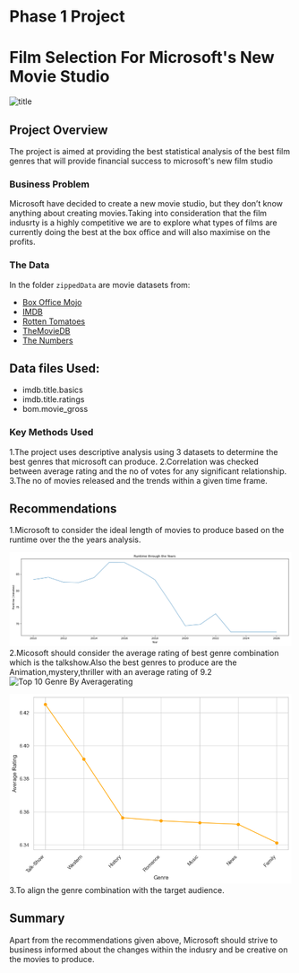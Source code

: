 # Phase 1 Project

# Film Selection For Microsoft's New Movie Studio

![title](https://media.istockphoto.com/id/1310441327/photo/microsoft-france-headquarters-entrance-in-issy-les-moulineaux-near-paris.jpg?s=1024x1024&w=is&k=20&c=eU-1m43Gsx9jE0TmMYanS-Is8eyBdaEXo4N0WgSM4EM=)

## Project Overview

The project is aimed at providing the best statistical analysis of the best film genres that will provide financial success to microsoft's new film studio

### Business Problem

Microsoft have decided to create a new movie studio, but they don’t know anything about creating movies.Taking into consideration that the film indusrty is a highly competitive we are to explore what types of films are currently doing the best at the box office and will also maximise on the profits.

### The Data

In the folder `zippedData` are movie datasets from:

* [Box Office Mojo](https://www.boxofficemojo.com/)
* [IMDB](https://www.imdb.com/)
* [Rotten Tomatoes](https://www.rottentomatoes.com/)
* [TheMovieDB](https://www.themoviedb.org/)
* [The Numbers](https://www.the-numbers.com/)

## Data files Used:

* imdb.title.basics
* imdb.title.ratings
* bom.movie_gross

### Key Methods Used

1.The project uses descriptive analysis using 3 datasets to determine the best genres that microsoft can produce.
2.Correlation was checked between average rating and the no of votes for any significant relationship.
3.The no of movies released and the trends within a given time frame.

## Recommendations

1.Microsoft to consider the ideal length of movies to produce based on the runtime over the the years analysis.

![Runtime Through The Years](https://github.com/Beatrice-Kariuki/Microsoft-Movie-Analysis/blob/master/Runtime_decades.png)
2.Micosoft should consider the average rating of best genre combination which is the talkshow.Also the best genres to produce are the 
  Animation,mystery,thriller with an average rating of 9.2
![Top 10 Genre By Averagerating](https://github.com/Beatrice-Kariuki/Microsoft-MovieAnalysis/blob/master/Images/Top%2010%20Genre%20By%20Average%20Rating.png)

![Top 10 Genre Combination by Average Rating](https://github.com/Beatrice-Kariuki/Microsoft-Movie-Analysis/blob/master/Images/Top%207%20Genre%20Combinations%20By%20Average%20Rating.png)
3.To align the genre combination with the target audience.

## Summary

Apart from the recommendations given above, Microsoft should strive to business informed about the changes within the indusry and be creative on the movies to produce.
